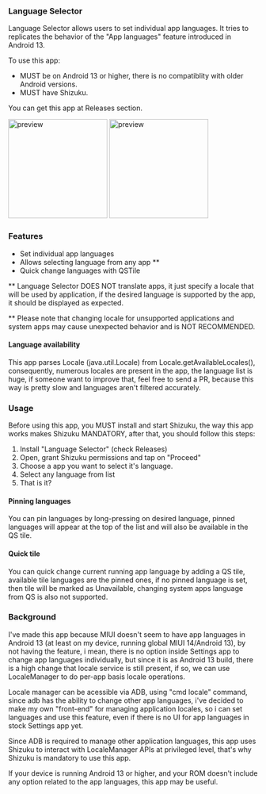 ### Language Selector

Language Selector allows users to set individual app languages. It tries to replicates the behavior of the "App languages" feature introduced in Android 13.

To use this app:
- MUST be on Android 13 or higher, there is no compatiblity with older Android versions.
- MUST have Shizuku.

You can get this app at Releases section.

<div>
<img src="https://raw.githubusercontent.com/VegaBobo/Language-Selector/main/other/preview_1.png" alt="preview" width="200"/>  
<img src="https://raw.githubusercontent.com/VegaBobo/Language-Selector/main/other/preview_2.png" alt="preview" width="200"/>  
</div>

### Features

- Set individual app languages
- Allows selecting language from any app **
- Quick change languages with QSTile

** Language Selector DOES NOT translate apps, it just specify a locale that will be used by application, if the desired language is supported by the app, it should be displayed as expected.

** Please note that changing locale for unsupported applications and system apps may cause unexpected behavior and is NOT RECOMMENDED.

#### Language availability

This app parses Locale (java.util.Locale) from Locale.getAvailableLocales(), consequently, numerous locales are present in the app, the language list is huge, if someone want to improve that, feel free to send a PR, because this way is pretty slow and languages aren't filtered accurately.

### Usage

Before using this app, you MUST install and start Shizuku, the way this app works makes Shizuku MANDATORY, after that, you should follow this steps:

1. Install "Language Selector" (check Releases)
2. Open, grant Shizuku permissions and tap on "Proceed"
3. Choose a app you want to select it's language.
4. Select any language from list
5. That is it?

#### Pinning languages

You can pin languages by long-pressing on desired language, pinned languages will appear at the top of the list and will also be available in the QS tile.

#### Quick tile

You can quick change current running app language by adding a QS tile, available tile languages are the pinned ones, if no pinned language is set, then tile will be marked as Unavailable, changing system apps language from QS is also not supported.

### Background

I've made this app because MIUI doesn't seem to have app languages in Android 13 (at least on my device, running global MIUI 14/Android 13), by not having the feature, i mean, there is no option inside Settings app to change app languages individually, but since it is as Android 13 build,  there is a high change that locale service is still present, if so, we can use LocaleManager to do per-app basis locale operations.

Locale manager can be acessible via ADB, using "cmd locale" command, since adb has the ability to change other app languages, i've decided to make my own "front-end" for managing application locales, so i can set languages and use this feature, even if there is no UI for app languages in stock Settings app yet.

Since ADB is required to manage other application languages, this app uses Shizuku to interact with LocaleManager APIs at privileged level, that's why Shizuku is mandatory to use this app.

If your device is running Android 13 or higher, and your ROM doesn't include any option related to the app languages, this app may be useful.
